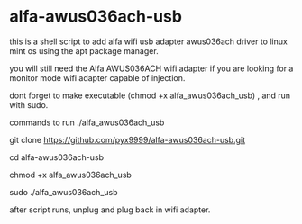# alfa-awus036ach-usb
this is a shell script to add alfa wifi usb adapter awus036ach driver to linux mint os using the apt package manager.


you will still need the Alfa AWUS036ACH wifi adapter if you are looking for a monitor mode wifi adapter capable of injection.

dont forget to make executable (chmod +x alfa_awus036ach_usb) , and run with sudo.

commands to run ./alfa_awus036ach_usb

git clone https://github.com/pyx9999/alfa-awus036ach-usb.git

cd alfa-awus036ach-usb

chmod +x alfa_awus036ach_usb

sudo ./alfa_awus036ach_usb

after script runs, unplug and plug back in wifi adapter.
